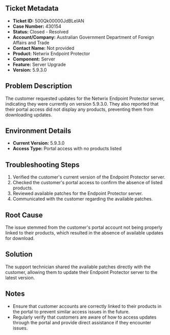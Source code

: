 ## Ticket Metadata
- **Ticket ID:** 500Qk00000JdBLeIAN
- **Case Number:** 430154
- **Status:** Closed - Resolved
- **Account/Company:** Australian Government Department of Foreign Affairs and Trade
- **Contact Name:** Not provided
- **Product:** Netwrix Endpoint Protector
- **Component:** Server
- **Feature:** Server Upgrade
- **Version:** 5.9.3.0

## Problem Description
The customer requested updates for the Netwrix Endpoint Protector server, indicating they were currently on version 5.9.3.0. They also reported that their portal access did not display any products, preventing them from downloading updates.

## Environment Details
- **Current Version:** 5.9.3.0
- **Access Type:** Portal access with no products listed

## Troubleshooting Steps
1. Verified the customer's current version of the Endpoint Protector server.
2. Checked the customer's portal access to confirm the absence of listed products.
3. Reviewed available patches for the Endpoint Protector server.
4. Communicated with the customer regarding the available patches.

## Root Cause
The issue stemmed from the customer's portal account not being properly linked to their products, which resulted in the absence of available updates for download.

## Solution
The support technician shared the available patches directly with the customer, allowing them to update their Endpoint Protector server to the latest version.

## Notes
- Ensure that customer accounts are correctly linked to their products in the portal to prevent similar access issues in the future.
- Regularly verify that customers are aware of how to access updates through the portal and provide direct assistance if they encounter issues.